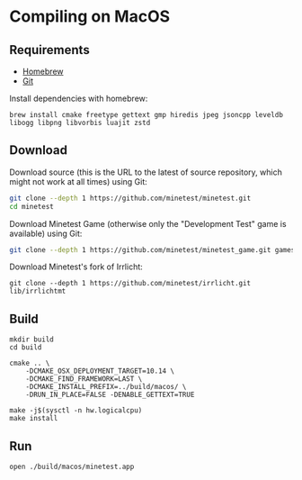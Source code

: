 # Compiling on MacOS

## Requirements

* [Homebrew](https://brew.sh/)
* [Git](https://git-scm.com/downloads)

Install dependencies with homebrew:

    brew install cmake freetype gettext gmp hiredis jpeg jsoncpp leveldb libogg libpng libvorbis luajit zstd

## Download

Download source (this is the URL to the latest of source repository, which might not work at all times) using Git:

```bash
git clone --depth 1 https://github.com/minetest/minetest.git
cd minetest
```

Download Minetest Game (otherwise only the "Development Test" game is available) using Git:

```bash
git clone --depth 1 https://github.com/minetest/minetest_game.git games/minetest_game
```

Download Minetest's fork of Irrlicht:

    git clone --depth 1 https://github.com/minetest/irrlicht.git lib/irrlichtmt

## Build

    mkdir build
    cd build

    cmake .. \
        -DCMAKE_OSX_DEPLOYMENT_TARGET=10.14 \
        -DCMAKE_FIND_FRAMEWORK=LAST \
        -DCMAKE_INSTALL_PREFIX=../build/macos/ \
        -DRUN_IN_PLACE=FALSE -DENABLE_GETTEXT=TRUE

    make -j$(sysctl -n hw.logicalcpu)
    make install

## Run

    open ./build/macos/minetest.app
